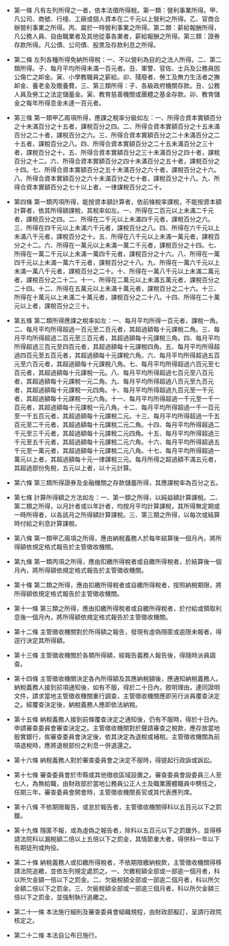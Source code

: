 * 第一條 凡有左列所得之一者，依本法徵所得稅。第一類：營利事業所得。甲、凡公司、商號、行棧、工廠或個人資本在二千元以上營利之所得。乙、官商合辦營利事業之所得。丙、屬於一時營利事業之所得。第二類：薪給報酬所得，凡公務人員、自由職業者及其他從事各業者，薪給報酬之所得。第三類：證券存款所得。凡公債、公司債、股票及存款利息之所得。

* 第二條 左列各種所得免納所得稅：一、不以營利為目的之法人所得。二、第二類所得。子、每月平均所得未滿一百元者。丑、軍警、官佐、士兵及公務員因公傷亡之卹金。寅、小學教職員之薪給。卯、殘廢者、勞工及無力生活者之撫卹金、養老金及贍養費。三、第三類所得：子、各級政府機關存款。丑、公務人員及勞工之法定儲蓄金。寅、教育慈善機關或團體之基金存款。卯、教育儲金之每年所得息金未達一百元者。

* 第三條 第一類甲乙兩項所得，應課之稅率分級如左：一、所得合資本實額百分之十未滿百分之十五者，課稅百分之四。二、所得合資本實額百分之十五未滿百分之二十者，課稅百分之六。三、所得合資本實額百分之二十未滿百分之二十五者，課稅百分之八。四、所得合資本實額百分之二十五未滿百分之三十者，課稅百分之十。五、所得合資本實額百分之三十未滿百分之四十者，課稅百分之十二。六、所得合資本實額百分之四十未滿百分之五十者，課稅百分之十四。七、所得合資本實額百分之五十未滿百分之六十者，課稅百分之十六。八、所得合資本實額百分之六十未滿百分之七十者，課稅百分之十八。九、所得合資本實額百分之七十以上者，一律課稅百分之二十。

* 第四條 第一類丙項所得，能按資本額計算者，依前條稅率課稅，不能按資本額計算者，依其所得額課稅，其稅率如左。一、所得在二百元以上未滿二千元者，課稅百分之四。二、所得在二千元以上未滿四千元者，課稅百分之六。三、所得在四千元以上未滿六千元者，課稅百分之八。四、所得在六千元以上未滿八千元者，課稅百分之十。五、所得在八千元以上未滿一萬元者，課稅百分之十二。六、所得在一萬元以上未滿一萬二千元者，課稅百分之十四。七、所得在一萬二千元以上未滿一萬四千元者，課稅百分之十六。八、所得在一萬四千元以上未滿一萬六千元者，課稅百分之十八。九、所得在一萬六千元以上未滿一萬八千元者，課稅百分之二十。十、所得在一萬八千元以上未滿二萬元者，課稅百分之二十二。十一、所得在二萬元以上未滿五萬元者，課稅百分之二十四。十二、所得在五萬元以上未滿十萬元者，課稅百分之二十六。十三、所得在十萬元以上未滿二十萬元者，課稅百分之二十八。十四、所得在二十萬元以上者，課稅百分之三十。

* 第五條 第二類所得應課之稅率如左：一、每月平均所得一百元者，課稅一角。二、每月平均所得超過一百元至二百元者，其超過額每十元課稅二角。三、每月平均所得超過二百元至三百元者，其超過額每十元課稅三角。四、每月平均所得超過三百元至四百元者，其超過額每十元課稅四角。五、每月平均所得超過四百元至五百元者，其超過額每十元課稅六角。六、每月平均所得超過五百元至六百元者，其超過額每十元課稅八角。七、每月平均所得超過六百元至七百元者，其超過額每十元課稅一元。八、每月平均所得超過七百元至八百元者，其超過額每十元課稅一元二角。九、每月平均所得超過八百元至九百元者，其超過額每十元課稅一元四角。十、每月平均所得超過九百元至一千元者，其超過額每十元課稅一元六角。十一、每月平均所得超過一千元至一千一百元者，其超過額每十元課稅一元八角。十二、每月平均所得超過一千一百元至一千五百元者，其超過額每十元課稅二元。十三、每月平均所得超過一千五百元至二千元者，其超過額每十元課稅二元二角。十四、每月平均所得超過二千元至三千元者，其超過額每十元課稅二元四角。十五、每月平均所得超過三千元至五千元者，其超過額每十元課稅二元六角。十六、每月平均所得超過五千元至一萬元者，其超過額每十元課稅二元八角。十七、每月平均所得超過一萬元以上者，其超過額每十元一律課稅三元。每月所得之超過額不滿五元者，其超過部份免稅，五元以上者，以十元計算。

* 第六條 第三類所得證券及金融機關之存款儲蓄所得，其應課稅率為百分之五。

* 第七條 計算所得額之方法如左：一、第一類之所得，以純益額計算課稅。二、第二類之所得，以月計者或以年計者，均按月平均計算課稅，其所得無定期或一時所得者，以各該月之所得額計算課稅。三、第三類之所得，以每次或結算時付給之利息計算課稅。

* 第八條 第一類甲乙兩項之所得，應由納稅義務人於每年結算後一個月內，將所得額依規定格式報告於主管徵收機關。

* 第九條 第一類丙項之所得，應由扣繳所得稅者或自繳所得稅者，於結算後一個月內，將所得額依規定格式報告於主管徵收機關。

* 第十條 第二類之所得，應由扣繳所得稅者或自繳所得稅者，按照納稅期限，將所得額依規定格式報告於主管徵收機關。

* 第十一條 第三類之所得，應由扣繳所得稅者或自繳所得稅者，於付給或領取利息後一個月內，將所得額依規定格式報告於主管徵收機關。

* 第十二條 主管徵收機關對於所得額之報告，發現有虛偽隱匿或逾限未報者，得逕行決定其所得額。

* 第十三條 主管徵收機關於各類所得額，經報告義務人報告後，得隨時派員調查。

* 第十四條 主管徵收機關決定各內所得額及其應納稅額後，應通知納稅義務人。納稅義務人接到前項通知後，如有不服，得於二十日內，敘明理由，連同證明文件，請求當地主管徵收機關重行調查，主管徵收機關應即另行派員覆查決定之。經覆查決定後，納稅義務人應即依法納稅。

* 第十五條 納稅義務人接到前條覆查決定之通知後，仍有不服時，得於十日內。申請審查委員會審查決定之。主管徵收機關對於聲請審查之稅款，應存放當地殷實銀行，俟審查委員會決定後，依其決定為退稅或補稅。主管徵收機關為前項退稅時，應將退稅部份之利息一併退還之。

* 第十六條 納稅義務人對於審查委員會之決定不服時，得提起行政訴或訴訟。

* 第十七條 審查委員會於市縣或其他徵收區域設置之。審查委員會設委員三人至七人，為無給職，由財政部於當地公務員公正人士及職業團體職員中騁任之，任期三年。審查委員會開會時，主管徵收機關長官或其代表應列席。

* 第十八條 不依期限報告，或怠於報告者，主管徵收機關得科以五百元以下之罰鍰。

* 第十九條 隱匿不報，或為虛偽之報告者，除科以五百元以下之罰鍰外，並得移請法院科以漏稅額二倍以上五倍以下之罰金，其情節重大者，得併科一年以下有期徒刑或拘役。

* 第二十條 納稅義務人或扣繳所得稅者，不依期限繳納稅款，主管徵收機關得移請法院追繳，並依左列規定處罰之。一、欠繳稅額全部或一部逾一個月者，科以所欠金額一倍以下之罰金。二、欠級稅額全部或一部逾二個月者，科以所欠金額二倍以下之罰金。三、欠級稅額全部或一部逾三個月者，科以所欠金額三倍以下之罰金，並強制執行追繳之。

* 第二十一條 本法施行細則及審查委員會組織規程，由財政部擬訂，呈請行政院核定之。

* 第二十二條 本法自公布日施行。

